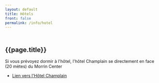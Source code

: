 ```yaml
---
layout: default
title: Hôtels
front: false
permalink: /info/hotel
---
```


## <i class="fa fa-bed title-icon"></i> <br> {{page.title}}

Si vous prévoyez dormir à l'hôtel, l'hôtel Champlain se directement en face (20 mètes) du Morrin Center

- [Lien vers l'Hôtel Champlain](https://hotelchamplain.hotelsduvieuxquebec.com/fr)


